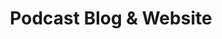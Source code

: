 ---
client: RVR
title: Podcast Blog & Website
startdate: 
enddate: 2007-04-01
website: 
status: retired
role: Website Developer
publish:
  draft: true
tags:
- Website
- User Experience
- Podcast
- Consultation
- Wordpress
- HTML
- CSS
- Flash
- Logo Design
- Graphic Design
- Architecture
thumbnail: 
assets: 
- filename:
  caption:
  type:
  width:
  height:
- filename:
  caption:
  type:
  width:
  height:
---